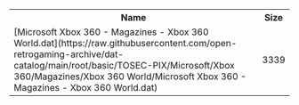<table>
<tr><th>Name</th><th>Size</th></tr>
<tr><td>
[Microsoft Xbox 360 - Magazines - Xbox 360 World.dat](https://raw.githubusercontent.com/open-retrogaming-archive/dat-catalog/main/root/basic/TOSEC-PIX/Microsoft/Xbox 360/Magazines/Xbox 360 World/Microsoft Xbox 360 - Magazines - Xbox 360 World.dat)
</td><td>3339</td></tr>
</table>
